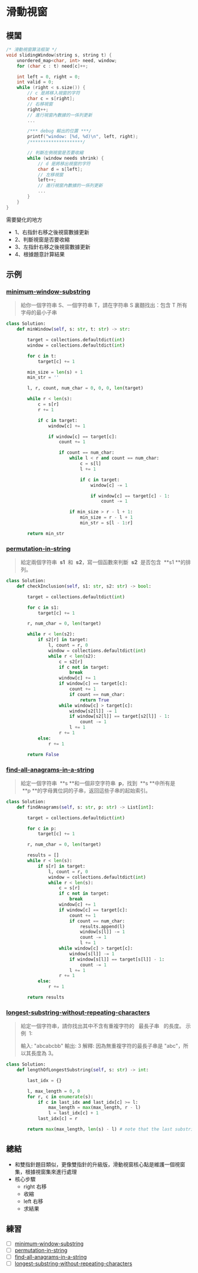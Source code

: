 # 滑動視窗

## 模闆

```cpp
/* 滑動視窗算法框架 */
void slidingWindow(string s, string t) {
    unordered_map<char, int> need, window;
    for (char c : t) need[c]++;

    int left = 0, right = 0;
    int valid = 0;
    while (right < s.size()) {
        // c 是將移入視窗的字符
        char c = s[right];
        // 右移視窗
        right++;
        // 進行視窗內數據的一係列更新
        ...

        /*** debug 輸出的位置 ***/
        printf("window: [%d, %d)\n", left, right);
        /********************/

        // 判斷左側視窗是否要收縮
        while (window needs shrink) {
            // d 是將移出視窗的字符
            char d = s[left];
            // 左移視窗
            left++;
            // 進行視窗內數據的一係列更新
            ...
        }
    }
}
```

需要變化的地方

- 1、右指針右移之後視窗數據更新
- 2、判斷視窗是否要收縮
- 3、左指針右移之後視窗數據更新
- 4、根據題意計算結果

## 示例

### [minimum-window-substring](https://leetcode.com/problems/minimum-window-substring/)

> 給你一個字符串 S、一個字符串 T，請在字符串 S 裏麵找出：包含 T 所有字母的最小子串

```Python
class Solution:
    def minWindow(self, s: str, t: str) -> str:

        target = collections.defaultdict(int)
        window = collections.defaultdict(int)

        for c in t:
            target[c] += 1

        min_size = len(s) + 1
        min_str = ''

        l, r, count, num_char = 0, 0, 0, len(target)

        while r < len(s):
            c = s[r]
            r += 1

            if c in target:
                window[c] += 1

                if window[c] == target[c]:
                    count += 1

                    if count == num_char:
                        while l < r and count == num_char:
                            c = s[l]
                            l += 1

                            if c in target:
                                window[c] -= 1

                                if window[c] == target[c] - 1:
                                    count -= 1

                        if min_size > r - l + 1:
                            min_size = r - l + 1
                            min_str = s[l - 1:r]

        return min_str
```

### [permutation-in-string](https://leetcode.com/problems/permutation-in-string/)

> 給定兩個字符串  **s1**  和  **s2**，寫一個函數來判斷  **s2**  是否包含  **s1 **的排列。

```Python
class Solution:
    def checkInclusion(self, s1: str, s2: str) -> bool:

        target = collections.defaultdict(int)

        for c in s1:
            target[c] += 1

        r, num_char = 0, len(target)

        while r < len(s2):
            if s2[r] in target:
                l, count = r, 0
                window = collections.defaultdict(int)
                while r < len(s2):
                    c = s2[r]
                    if c not in target:
                        break
                    window[c] += 1
                    if window[c] == target[c]:
                        count += 1
                        if count == num_char:
                            return True
                    while window[c] > target[c]:
                        window[s2[l]] -= 1
                        if window[s2[l]] == target[s2[l]] - 1:
                            count -= 1
                        l += 1
                    r += 1
            else:
                r += 1

        return False
```

### [find-all-anagrams-in-a-string](https://leetcode.com/problems/find-all-anagrams-in-a-string/)

> 給定一個字符串  **s **和一個非空字符串  **p**，找到  **s **中所有是  **p **的字母異位詞的子串，返回這些子串的起始索引。

```Python
class Solution:
    def findAnagrams(self, s: str, p: str) -> List[int]:

        target = collections.defaultdict(int)

        for c in p:
            target[c] += 1

        r, num_char = 0, len(target)

        results = []
        while r < len(s):
            if s[r] in target:
                l, count = r, 0
                window = collections.defaultdict(int)
                while r < len(s):
                    c = s[r]
                    if c not in target:
                        break
                    window[c] += 1
                    if window[c] == target[c]:
                        count += 1
                        if count == num_char:
                            results.append(l)
                            window[s[l]] -= 1
                            count -= 1
                            l += 1
                    while window[c] > target[c]:
                        window[s[l]] -= 1
                        if window[s[l]] == target[s[l]] - 1:
                            count -= 1
                        l += 1
                    r += 1
            else:
                r += 1

        return results
```

### [longest-substring-without-repeating-characters](https://leetcode.com/problems/longest-substring-without-repeating-characters/)

> 給定一個字符串，請你找出其中不含有重複字符的   最長子串   的長度。
> 示例  1:
>
> 輸入: "abcabcbb"
> 輸出: 3
> 解釋: 因為無重複字符的最長子串是 "abc"，所以其長度為 3。

```Python
class Solution:
    def lengthOfLongestSubstring(self, s: str) -> int:

        last_idx = {}

        l, max_length = 0, 0
        for r, c in enumerate(s):
            if c in last_idx and last_idx[c] >= l:
                max_length = max(max_length, r - l)
                l = last_idx[c] + 1
            last_idx[c] = r

        return max(max_length, len(s) - l) # note that the last substring is not judged in the loop
```

## 總結

- 和雙指針題目類似，更像雙指針的升級版，滑動視窗核心點是維護一個視窗集，根據視窗集來進行處理
- 核心步驟
  - right 右移
  - 收縮
  - left 右移
  - 求結果

## 練習

- [ ] [minimum-window-substring](https://leetcode.com/problems/minimum-window-substring/)
- [ ] [permutation-in-string](https://leetcode.com/problems/permutation-in-string/)
- [ ] [find-all-anagrams-in-a-string](https://leetcode.com/problems/find-all-anagrams-in-a-string/)
- [ ] [longest-substring-without-repeating-characters](https://leetcode.com/problems/longest-substring-without-repeating-characters/)
